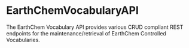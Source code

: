 # EarthChemVocabularyAPI
The EarthChem Vocabulary API provides various CRUD compliant REST endpoints for the maintenance/retrieval of EarthChem Controlled Vocabularies.
